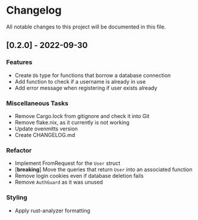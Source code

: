 # Changelog

All notable changes to this project will be documented in this file.

## [0.2.0] - 2022-09-30

### Features

- Create `Db` type for functions that borrow a database connection
- Add function to check if a username is already in use
- Add error message when registering if user exists already

### Miscellaneous Tasks

- Remove Cargo.lock from gitignore and check it into Git
- Remove flake.nix, as it currently is not working
- Update ovenmitts version
- Create CHANGELOG.md

### Refactor

- Implement FromRequest for the `User` struct
- [**breaking**] Move the queries that return `User` into an associated function
- Remove login cookies even if database deletion fails
- Remove `AuthGuard` as it was unused

### Styling

- Apply rust-analyzer formatting

<!-- generated by git-cliff -->

